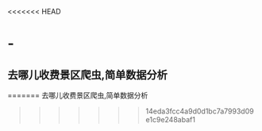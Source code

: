 <<<<<<< HEAD
# -
## 去哪儿收费景区爬虫,简单数据分析
=======
去哪儿收费景区爬虫,简单数据分析
>>>>>>> 14eda3fcc4a9d0d1bc7a7993d09e1c9e248abaf1
